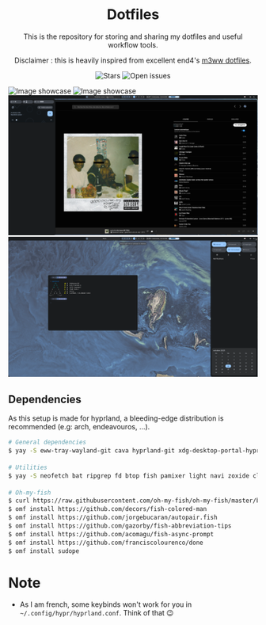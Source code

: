 <h1 align="center">Dotfiles</h1>
<p align="center">This is the repository for storing and sharing my dotfiles and useful workflow tools.<p>
<p align="center">Disclaimer : this is heavily inspired from excellent end4's <a href="https://github.com/end-4/dots-hyprland/tree/m3ww">m3ww dotfiles</a>.<p>
<div align="center">
    <img alt="Stars" src="https://img.shields.io/github/stars/cynikkk/dotfiles?style=for-the-badge">
    <img alt="Open issues" src="https://img.shields.io/github/issues/cynikkk/dotfiles?style=for-the-badge">
</div>

![Image showcase](assets/showcase-1.png)
![Image showcase](assets/showcase-2.png)
![Image showcase](assets/showcase-3.png)
![Image showcase](assets/showcase-4.png)

## Dependencies

As this setup is made for hyprland, a bleeding-edge distribution is recommended (e.g: arch, endeavouros, ...).

```bash
# General dependencies
$ yay -S eww-tray-wayland-git cava hyprland-git xdg-desktop-portal-hyprland-git polkit-kde-agent swayidle fzf gawk thunar gtklock gtklock-playerctl-module gtklock-powerbar-module gtklock-userinfo-module gojq geticons lexend-fonts-git python-pywal python-desktop-entry-lib python-poetry python-build python-pillow swww ttf-material-symbols-git wlogout python-material-color-utilities libqalculate anyrun yad bc blueberry bluez boost boost-libs findutils fuzzel coreutils networkmanager network-manager-applet nlohmann-json gnome-control-center gnome-keyring procps pavucontrol playerctl util-linux

# Utilities
$ yay -S neofetch bat ripgrep fd btop fish pamixer light navi zoxide cliphist flameshot-git plasma-browser-integration starship upower

# Oh-my-fish
$ curl https://raw.githubusercontent.com/oh-my-fish/oh-my-fish/master/bin/install | fish
$ omf install https://github.com/decors/fish-colored-man
$ omf install https://github.com/jorgebucaran/autopair.fish
$ omf install https://github.com/gazorby/fish-abbreviation-tips
$ omf install https://github.com/acomagu/fish-async-prompt
$ omf install https://github.com/franciscolourenco/done
$ omf install sudope
```

# Note

* As I am french, some keybinds won't work for you in `~/.config/hypr/hyprland.conf`. Think of that 😉
